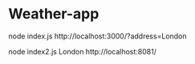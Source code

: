 # Weather-app

node index.js http://localhost:3000/?address=London 

node index2.js London http://localhost:8081/ 